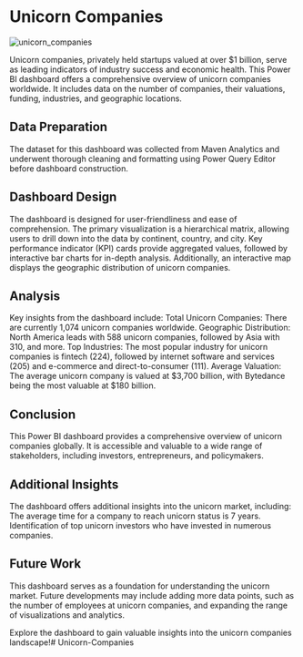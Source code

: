# Unicorn Companies
![unicorn_companies](https://github.com/krushna-Thakare/Codex-Beverage/assets/154303001/785ccaff-06ac-4f59-94f0-dc8dbc509d25)

Unicorn companies, privately held startups valued at over $1 billion, serve as leading indicators of industry success and economic health. This Power BI dashboard offers a comprehensive overview of unicorn companies worldwide. It includes data on the number of companies, their valuations, funding, industries, and geographic locations.

## Data Preparation
The dataset for this dashboard was collected from Maven Analytics and underwent thorough cleaning and formatting using Power Query Editor before dashboard construction.

## Dashboard Design
The dashboard is designed for user-friendliness and ease of comprehension. The primary visualization is a hierarchical matrix, allowing users to drill down into the data by continent, country, and city. Key performance indicator (KPI) cards provide aggregated values, followed by interactive bar charts for in-depth analysis. Additionally, an interactive map displays the geographic distribution of unicorn companies.

## Analysis
Key insights from the dashboard include:
Total Unicorn Companies: There are currently 1,074 unicorn companies worldwide.
Geographic Distribution: North America leads with 588 unicorn companies, followed by Asia with 310, and more.
Top Industries: The most popular industry for unicorn companies is fintech (224), followed by internet software and services (205) and e-commerce and direct-to-consumer (111).
Average Valuation: The average unicorn company is valued at $3,700 billion, with Bytedance being the most valuable at $180 billion.

## Conclusion
This Power BI dashboard provides a comprehensive overview of unicorn companies globally. It is accessible and valuable to a wide range of stakeholders, including investors, entrepreneurs, and policymakers.

## Additional Insights
The dashboard offers additional insights into the unicorn market, including:
The average time for a company to reach unicorn status is 7 years.
Identification of top unicorn investors who have invested in numerous companies.

## Future Work
This dashboard serves as a foundation for understanding the unicorn market. Future developments may include adding more data points, such as the number of employees at unicorn companies, and expanding the range of visualizations and analytics.

Explore the dashboard to gain valuable insights into the unicorn companies landscape!# Unicorn-Companies
